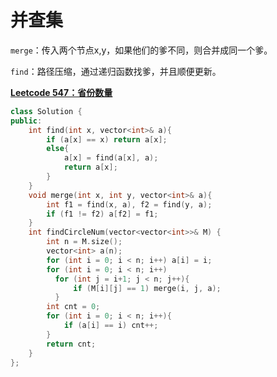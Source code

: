 # 并查集

`merge`：传入两个节点x,y，如果他们的爹不同，则合并成同一个爹。

`find`：路径压缩，通过递归函数找爹，并且顺便更新。

**[Leetcode 547：省份数量](https://leetcode-cn.com/problems/number-of-provinces/)**

```c++
class Solution {
public:
    int find(int x, vector<int>& a){
        if (a[x] == x) return a[x];
        else{
            a[x] = find(a[x], a);
            return a[x];
        }
    }
    void merge(int x, int y, vector<int>& a){
        int f1 = find(x, a), f2 = find(y, a);
        if (f1 != f2) a[f2] = f1;
    }
    int findCircleNum(vector<vector<int>>& M) {
        int n = M.size();
        vector<int> a(n);
        for (int i = 0; i < n; i++) a[i] = i;
        for (int i = 0; i < n; i++)
          for (int j = i+1; j < n; j++){
              if (M[i][j] == 1) merge(i, j, a);
          }
        int cnt = 0;
        for (int i = 0; i < n; i++){
            if (a[i] == i) cnt++;
        }
        return cnt;
    }
};
```


